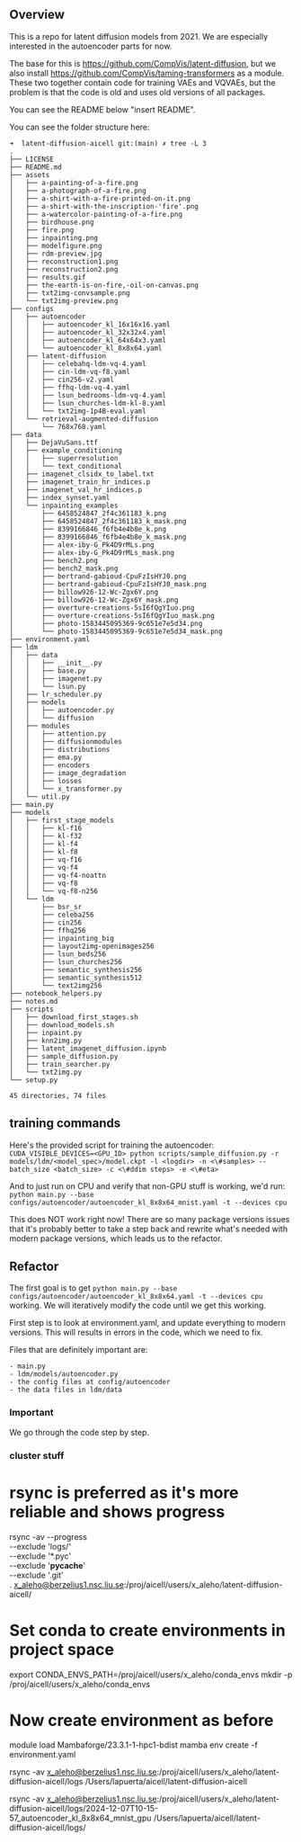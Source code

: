 ## Overview

This is a repo for latent diffusion models from 2021. We are especially interested in the autoencoder parts for now.

The base for this is https://github.com/CompVis/latent-diffusion, but we also install https://github.com/CompVis/taming-transformers as a module. These two together contain code for training VAEs and VQVAEs, but the problem is that the code is old and uses old versions of all packages.

You can see the README below "insert README".

You can see the folder structure here:

```
➜  latent-diffusion-aicell git:(main) ✗ tree -L 3
.
├── LICENSE
├── README.md
├── assets
│   ├── a-painting-of-a-fire.png
│   ├── a-photograph-of-a-fire.png
│   ├── a-shirt-with-a-fire-printed-on-it.png
│   ├── a-shirt-with-the-inscription-'fire'.png
│   ├── a-watercolor-painting-of-a-fire.png
│   ├── birdhouse.png
│   ├── fire.png
│   ├── inpainting.png
│   ├── modelfigure.png
│   ├── rdm-preview.jpg
│   ├── reconstruction1.png
│   ├── reconstruction2.png
│   ├── results.gif
│   ├── the-earth-is-on-fire,-oil-on-canvas.png
│   ├── txt2img-convsample.png
│   └── txt2img-preview.png
├── configs
│   ├── autoencoder
│   │   ├── autoencoder_kl_16x16x16.yaml
│   │   ├── autoencoder_kl_32x32x4.yaml
│   │   ├── autoencoder_kl_64x64x3.yaml
│   │   └── autoencoder_kl_8x8x64.yaml
│   ├── latent-diffusion
│   │   ├── celebahq-ldm-vq-4.yaml
│   │   ├── cin-ldm-vq-f8.yaml
│   │   ├── cin256-v2.yaml
│   │   ├── ffhq-ldm-vq-4.yaml
│   │   ├── lsun_bedrooms-ldm-vq-4.yaml
│   │   ├── lsun_churches-ldm-kl-8.yaml
│   │   └── txt2img-1p4B-eval.yaml
│   └── retrieval-augmented-diffusion
│       └── 768x768.yaml
├── data
│   ├── DejaVuSans.ttf
│   ├── example_conditioning
│   │   ├── superresolution
│   │   └── text_conditional
│   ├── imagenet_clsidx_to_label.txt
│   ├── imagenet_train_hr_indices.p
│   ├── imagenet_val_hr_indices.p
│   ├── index_synset.yaml
│   └── inpainting_examples
│       ├── 6458524847_2f4c361183_k.png
│       ├── 6458524847_2f4c361183_k_mask.png
│       ├── 8399166846_f6fb4e4b8e_k.png
│       ├── 8399166846_f6fb4e4b8e_k_mask.png
│       ├── alex-iby-G_Pk4D9rMLs.png
│       ├── alex-iby-G_Pk4D9rMLs_mask.png
│       ├── bench2.png
│       ├── bench2_mask.png
│       ├── bertrand-gabioud-CpuFzIsHYJ0.png
│       ├── bertrand-gabioud-CpuFzIsHYJ0_mask.png
│       ├── billow926-12-Wc-Zgx6Y.png
│       ├── billow926-12-Wc-Zgx6Y_mask.png
│       ├── overture-creations-5sI6fQgYIuo.png
│       ├── overture-creations-5sI6fQgYIuo_mask.png
│       ├── photo-1583445095369-9c651e7e5d34.png
│       └── photo-1583445095369-9c651e7e5d34_mask.png
├── environment.yaml
├── ldm
│   ├── data
│   │   ├── __init__.py
│   │   ├── base.py
│   │   ├── imagenet.py
│   │   └── lsun.py
│   ├── lr_scheduler.py
│   ├── models
│   │   ├── autoencoder.py
│   │   └── diffusion
│   ├── modules
│   │   ├── attention.py
│   │   ├── diffusionmodules
│   │   ├── distributions
│   │   ├── ema.py
│   │   ├── encoders
│   │   ├── image_degradation
│   │   ├── losses
│   │   └── x_transformer.py
│   └── util.py
├── main.py
├── models
│   ├── first_stage_models
│   │   ├── kl-f16
│   │   ├── kl-f32
│   │   ├── kl-f4
│   │   ├── kl-f8
│   │   ├── vq-f16
│   │   ├── vq-f4
│   │   ├── vq-f4-noattn
│   │   ├── vq-f8
│   │   └── vq-f8-n256
│   └── ldm
│       ├── bsr_sr
│       ├── celeba256
│       ├── cin256
│       ├── ffhq256
│       ├── inpainting_big
│       ├── layout2img-openimages256
│       ├── lsun_beds256
│       ├── lsun_churches256
│       ├── semantic_synthesis256
│       ├── semantic_synthesis512
│       └── text2img256
├── notebook_helpers.py
├── notes.md
├── scripts
│   ├── download_first_stages.sh
│   ├── download_models.sh
│   ├── inpaint.py
│   ├── knn2img.py
│   ├── latent_imagenet_diffusion.ipynb
│   ├── sample_diffusion.py
│   ├── train_searcher.py
│   └── txt2img.py
└── setup.py

45 directories, 74 files
```

## training commands

Here's the provided script for training the autoencoder:
`CUDA_VISIBLE_DEVICES=<GPU_ID> python scripts/sample_diffusion.py -r models/ldm/<model_spec>/model.ckpt -l <logdir> -n <\#samples> --batch_size <batch_size> -c <\#ddim steps> -e <\#eta>`

And to just run on CPU and verify that non-GPU stuff is working, we'd run:
`python main.py --base configs/autoencoder/autoencoder_kl_8x8x64_mnist.yaml -t --devices cpu`

This does NOT work right now! There are so many package versions issues that it's probably better to take a step back and rewrite what's needed with modern package versions, which leads us to the refactor.

## Refactor

The first goal is to get `python main.py --base configs/autoencoder/autoencoder_kl_8x8x64.yaml -t --devices cpu` working. We will iteratively modify the code until we get this working.

First step is to look at environment.yaml, and update everything to modern versions. This will results in errors in the code, which we need to fix.

Files that are definitely important are:

```
- main.py
- ldm/models/autoencoder.py
- the config files at config/autoencoder
- the data files in ldm/data
```

### Important

We go through the code step by step.

### cluster stuff

# rsync is preferred as it's more reliable and shows progress

rsync -av --progress \
 --exclude 'logs/' \
 --exclude '\*.pyc' \
 --exclude '**pycache**' \
 --exclude '.git' \
 . x_aleho@berzelius1.nsc.liu.se:/proj/aicell/users/x_aleho/latent-diffusion-aicell/

# Set conda to create environments in project space

export CONDA_ENVS_PATH=/proj/aicell/users/x_aleho/conda_envs
mkdir -p /proj/aicell/users/x_aleho/conda_envs

# Now create environment as before

module load Mambaforge/23.3.1-1-hpc1-bdist
mamba env create -f environment.yaml

rsync -av x_aleho@berzelius1.nsc.liu.se:/proj/aicell/users/x_aleho/latent-diffusion-aicell/logs /Users/lapuerta/aicell/latent-diffusion-aicell

rsync -av x_aleho@berzelius1.nsc.liu.se:/proj/aicell/users/x_aleho/latent-diffusion-aicell/logs/2024-12-07T10-15-57_autoencoder_kl_8x8x64_mnist_gpu /Users/lapuerta/aicell/latent-diffusion-aicell/logs/
